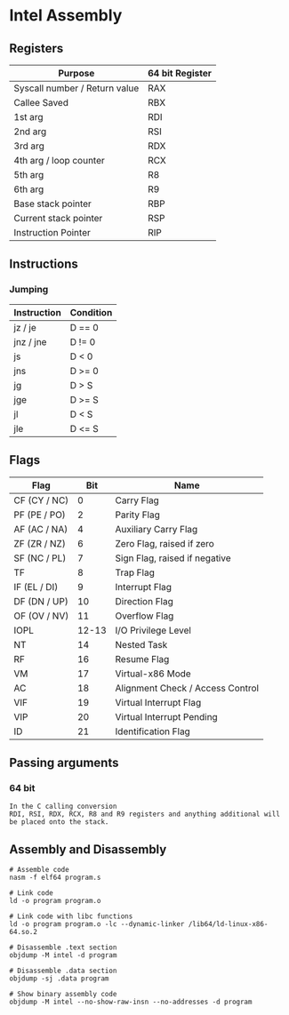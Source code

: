 # Intel Assembly
## Registers

| Purpose                       | 64 bit Register |
|-------------------------------|-----------------|
| Syscall number / Return value | RAX             |
|                  Callee Saved | RBX             |
|                       1st arg | RDI             |
|                       2nd arg | RSI             |
|                       3rd arg | RDX             |
|        4th arg / loop counter | RCX             |
|                       5th arg | R8              |
|                       6th arg | R9              |
|            Base stack pointer | RBP             |
|         Current stack pointer | RSP             |
|           Instruction Pointer | RIP             |

## Instructions
### Jumping
| Instruction | Condition |
|-------------|-----------|
|   jz  /  je | D == 0    |
|   jnz / jne | D != 0    |
|          js | D < 0     |
|         jns | D >= 0    |
|          jg | D > S     |
|         jge | D >= S    |
|          jl | D < S     |
|         jle | D <= S    |

## Flags
| Flag         | Bit   | Name                             |
|--------------|-------|----------------------------------|
| CF (CY / NC) | 0     | Carry Flag                       |
| PF (PE / PO) | 2     | Parity Flag                      |
| AF (AC / NA) | 4     | Auxiliary Carry Flag             |
| ZF (ZR / NZ) | 6     | Zero Flag, raised if zero        |
| SF (NC / PL) | 7     | Sign Flag, raised if negative    |
| TF           | 8     | Trap Flag                        |
| IF (EL / DI) | 9     | Interrupt Flag                   |
| DF (DN / UP) | 10    | Direction Flag                   |
| OF (OV / NV) | 11    | Overflow Flag                    |
| IOPL         | 12-13 | I/O Privilege Level              |
|           NT | 14    | Nested Task                      |
| RF           | 16    | Resume Flag                      |
| VM           | 17    | Virtual-x86 Mode                 |
| AC           | 18    | Alignment Check / Access Control |
| VIF          | 19    | Virtual Interrupt Flag           |
| VIP          | 20    | Virtual Interrupt Pending        |
| ID           | 21    | Identification Flag              |

## Passing arguments
### 64 bit
```
In the C calling conversion
RDI, RSI, RDX, RCX, R8 and R9 registers and anything additional will be placed onto the stack.
```

## Assembly and Disassembly
```
# Assemble code
nasm -f elf64 program.s

# Link code
ld -o program program.o

# Link code with libc functions
ld -o program program.o -lc --dynamic-linker /lib64/ld-linux-x86-64.so.2

# Disassemble .text section
objdump -M intel -d program

# Disassemble .data section
objdump -sj .data program

# Show binary assembly code
objdump -M intel --no-show-raw-insn --no-addresses -d program
```
